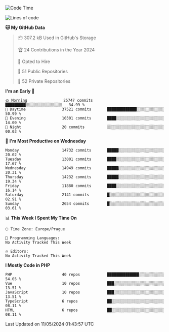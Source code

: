 <!--START_SECTION:waka-->
![Code Time](http://img.shields.io/badge/Code%20Time-1%2C583%20hrs%2058%20mins-blue)

![Lines of code](https://img.shields.io/badge/From%20Hello%20World%20I%27ve%20Written-23.3%20million%20lines%20of%20code-blue)

**🐱 My GitHub Data** 

> 📦 307.2 kB Used in GitHub's Storage 
 > 
> 🏆 24 Contributions in the Year 2024
 > 
> 💼 Opted to Hire
 > 
> 📜 51 Public Repositories 
 > 
> 🔑 52 Private Repositories 
 > 
**I'm an Early 🐤** 

```text
🌞 Morning                25747 commits       █████████░░░░░░░░░░░░░░░░   34.99 % 
🌆 Daytime                37521 commits       █████████████░░░░░░░░░░░░   50.99 % 
🌃 Evening                10301 commits       ████░░░░░░░░░░░░░░░░░░░░░   14.00 % 
🌙 Night                  20 commits          ░░░░░░░░░░░░░░░░░░░░░░░░░   00.03 % 
```
📅 **I'm Most Productive on Wednesday** 

```text
Monday                   14732 commits       █████░░░░░░░░░░░░░░░░░░░░   20.02 % 
Tuesday                  13001 commits       ████░░░░░░░░░░░░░░░░░░░░░   17.67 % 
Wednesday                14949 commits       █████░░░░░░░░░░░░░░░░░░░░   20.31 % 
Thursday                 14232 commits       █████░░░░░░░░░░░░░░░░░░░░   19.34 % 
Friday                   11880 commits       ████░░░░░░░░░░░░░░░░░░░░░   16.14 % 
Saturday                 2141 commits        █░░░░░░░░░░░░░░░░░░░░░░░░   02.91 % 
Sunday                   2654 commits        █░░░░░░░░░░░░░░░░░░░░░░░░   03.61 % 
```


📊 **This Week I Spent My Time On** 

```text
🕑︎ Time Zone: Europe/Prague

💬 Programming Languages: 
No Activity Tracked This Week

🔥 Editors: 
No Activity Tracked This Week
```

**I Mostly Code in PHP** 

```text
PHP                      40 repos            ██████████████░░░░░░░░░░░   54.05 % 
Vue                      10 repos            ███░░░░░░░░░░░░░░░░░░░░░░   13.51 % 
JavaScript               10 repos            ███░░░░░░░░░░░░░░░░░░░░░░   13.51 % 
TypeScript               6 repos             ██░░░░░░░░░░░░░░░░░░░░░░░   08.11 % 
HTML                     6 repos             ██░░░░░░░░░░░░░░░░░░░░░░░   08.11 % 
```




 Last Updated on 11/05/2024 01:43:57 UTC
<!--END_SECTION:waka-->
<!--
**AlexKratky/AlexKratky** is a ✨ _special_ ✨ repository because its `README.md` (this file) appears on your GitHub profile.

Here are some ideas to get you started:

- 🔭 I’m currently working on ...
- 🌱 I’m currently learning ...
- 👯 I’m looking to collaborate on ...
- 🤔 I’m looking for help with ...
- 💬 Ask me about ...
- 📫 How to reach me: ...
- 😄 Pronouns: ...
- ⚡ Fun fact: ...
-->
